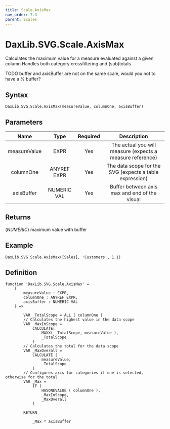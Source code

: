 ```yaml
---
title: Scale.AxisMax
nav_order: 7.3
parent: Scales
---
```


# DaxLib.SVG.Scale.AxisMax

Calculates the maximum value for a measure evaluated against a given column Handles both category crossfiltering and (sub)totals

TODO buffer and axisBuffer are not on the same scale, would you not to have a % buffer? 

## Syntax

```dax
DaxLib.SVG.Scale.AxisMax(measureValue, columnOne, axisBuffer)
```

## Parameters

| Name         | Type        | Required | Description                                              |
|:---:|:---:|:---:|:---:|
| measureValue | EXPR        | Yes      | The actual you will measure (expects a measure reference)|
| columnOne    | ANYREF EXPR | Yes      | The data scope for the SVG (expects a table expression)  |
| axisBuffer   | NUMERIC VAL | Yes      | Buffer between axis max and end of the visual            |

## Returns

(*NUMERIC*) maximum value with buffer

## Example

```dax
DaxLib.SVG.Scale.AxisMax([Sales], 'Customers', 1.1)
```

## Definition

```dax
function 'DaxLib.SVG.Scale.AxisMax' = 
    (
        measureValue : EXPR,
        columnOne : ANYREF EXPR,
        axisBuffer : NUMERIC VAL
    ) =>

        VAR _TotalScope = ALL ( columnOne )
        // Calculates the highest value in the data scope
        VAR _MaxInScope =
            CALCULATE(
                MAXX( _TotalScope, measureValue ),
                _TotalScope
            )
        // Calculates the total for the data scope
        VAR _MaxOverall =
            CALCULATE (
                measureValue,
                _TotalScope
            )
        // Configures axis for categories if one is selected, otherwise for the total
        VAR _Max =
            IF (
                HASONEVALUE ( columnOne ),
                _MaxInScope,
                _MaxOverall
            )

        RETURN 
		
			_Max * axisBuffer
```
